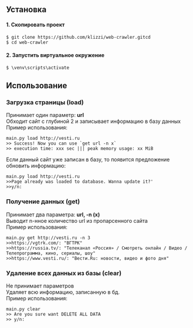 ## Установка
#### 1. Скопировать проект
```
$ git clone https://github.com/klizzi/web-crawler.gitcd
$ cd web-crawler
```

#### 2. Запустить виртуальное окружение
```
$ \venv\scripts\activate
```

## Использование
### Загрузка страницы (load)
Принимает один параметр: **url**  
Обходит сайт с глубиной 2 и записывает информацию в базу данных  
Пример использования:
```
main.py load http://vesti.ru
>> Success! Now you can use `get url -n x`
>> execution time: xxx sec ||| peak memory usage: xx MiB
```
Если данный сайт уже записан в базу, то появится предложение обновить информацию:
```
main.py load http://vesti.ru
>>Page already was loaded to database. Wanna update it?'
>>y/n:
```

### Получение данных (get)
Принимает два параметра: **url, -n (x)**  
Выводит n-нное количество url из пропарсенного сайта  
Пример использования:  
```
main.py get http://vesti.ru -n 3
>>https://vgtrk.com/: "ВГТРК"
>>https://russia.tv/: "Телеканал «Россия» / Смотреть онлайн / Видео / Телепрограмма, кино, сериалы, шоу"
>>https://www.vesti.ru/: "Вести.Ru: новости, видео и фото дня"
```

### Удаление всех данных из базы (clear)
Не принимает параметров  
Удаляет всю информацию, записанную в бд.   
Пример использования:  
```
main.py clear
>> Are you sure want DELETE ALL DATA
>> y/n:
```
